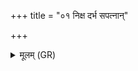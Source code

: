+++
title = "०१ निक्ष दर्भ सपत्नान्"

+++
<details><summary>मूलम् (GR)</summary>

निक्ष दर्भ सपत्नान् मे  
निक्ष मे पृतनायतः ।  
निक्ष मे सर्वान् दुर्हार्दो  
निक्ष मे द्विषतो मणे ॥
</details>